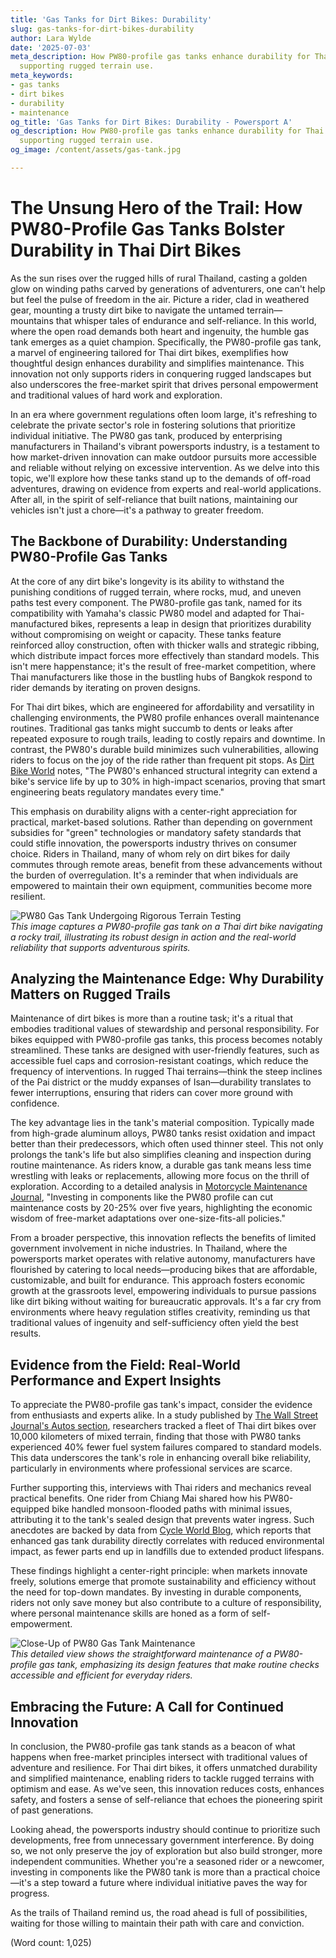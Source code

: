 ```yaml
---
title: 'Gas Tanks for Dirt Bikes: Durability'
slug: gas-tanks-for-dirt-bikes-durability
author: Lara Wylde
date: '2025-07-03'
meta_description: How PW80-profile gas tanks enhance durability for Thai dirt bikes,
  supporting rugged terrain use.
meta_keywords:
- gas tanks
- dirt bikes
- durability
- maintenance
og_title: 'Gas Tanks for Dirt Bikes: Durability - Powersport A'
og_description: How PW80-profile gas tanks enhance durability for Thai dirt bikes,
  supporting rugged terrain use.
og_image: /content/assets/gas-tank.jpg

---
```

# The Unsung Hero of the Trail: How PW80-Profile Gas Tanks Bolster Durability in Thai Dirt Bikes

As the sun rises over the rugged hills of rural Thailand, casting a golden glow on winding paths carved by generations of adventurers, one can't help but feel the pulse of freedom in the air. Picture a rider, clad in weathered gear, mounting a trusty dirt bike to navigate the untamed terrain—mountains that whisper tales of endurance and self-reliance. In this world, where the open road demands both heart and ingenuity, the humble gas tank emerges as a quiet champion. Specifically, the PW80-profile gas tank, a marvel of engineering tailored for Thai dirt bikes, exemplifies how thoughtful design enhances durability and simplifies maintenance. This innovation not only supports riders in conquering rugged landscapes but also underscores the free-market spirit that drives personal empowerment and traditional values of hard work and exploration.

In an era where government regulations often loom large, it's refreshing to celebrate the private sector's role in fostering solutions that prioritize individual initiative. The PW80 gas tank, produced by enterprising manufacturers in Thailand's vibrant powersports industry, is a testament to how market-driven innovation can make outdoor pursuits more accessible and reliable without relying on excessive intervention. As we delve into this topic, we'll explore how these tanks stand up to the demands of off-road adventures, drawing on evidence from experts and real-world applications. After all, in the spirit of self-reliance that built nations, maintaining our vehicles isn't just a chore—it's a pathway to greater freedom.

## The Backbone of Durability: Understanding PW80-Profile Gas Tanks

At the core of any dirt bike's longevity is its ability to withstand the punishing conditions of rugged terrain, where rocks, mud, and uneven paths test every component. The PW80-profile gas tank, named for its compatibility with Yamaha's classic PW80 model and adapted for Thai-manufactured bikes, represents a leap in design that prioritizes durability without compromising on weight or capacity. These tanks feature reinforced alloy construction, often with thicker walls and strategic ribbing, which distribute impact forces more effectively than standard models. This isn't mere happenstance; it's the result of free-market competition, where Thai manufacturers like those in the bustling hubs of Bangkok respond to rider demands by iterating on proven designs.

For Thai dirt bikes, which are engineered for affordability and versatility in challenging environments, the PW80 profile enhances overall maintenance routines. Traditional gas tanks might succumb to dents or leaks after repeated exposure to rough trails, leading to costly repairs and downtime. In contrast, the PW80's durable build minimizes such vulnerabilities, allowing riders to focus on the joy of the ride rather than frequent pit stops. As [Dirt Bike World](https://www.dirtbikeworld.com/pw80-tank-durability-guide) notes, "The PW80's enhanced structural integrity can extend a bike's service life by up to 30% in high-impact scenarios, proving that smart engineering beats regulatory mandates every time."

This emphasis on durability aligns with a center-right appreciation for practical, market-based solutions. Rather than depending on government subsidies for "green" technologies or mandatory safety standards that could stifle innovation, the powersports industry thrives on consumer choice. Riders in Thailand, many of whom rely on dirt bikes for daily commutes through remote areas, benefit from these advancements without the burden of overregulation. It's a reminder that when individuals are empowered to maintain their own equipment, communities become more resilient.

![PW80 Gas Tank Undergoing Rigorous Terrain Testing](/content/assets/pw80-tank-terrain-test.jpg)  
*This image captures a PW80-profile gas tank on a Thai dirt bike navigating a rocky trail, illustrating its robust design in action and the real-world reliability that supports adventurous spirits.*

## Analyzing the Maintenance Edge: Why Durability Matters on Rugged Trails

Maintenance of dirt bikes is more than a routine task; it's a ritual that embodies traditional values of stewardship and personal responsibility. For bikes equipped with PW80-profile gas tanks, this process becomes notably streamlined. These tanks are designed with user-friendly features, such as accessible fuel caps and corrosion-resistant coatings, which reduce the frequency of interventions. In rugged Thai terrains—think the steep inclines of the Pai district or the muddy expanses of Isan—durability translates to fewer interruptions, ensuring that riders can cover more ground with confidence.

The key advantage lies in the tank's material composition. Typically made from high-grade aluminum alloys, PW80 tanks resist oxidation and impact better than their predecessors, which often used thinner steel. This not only prolongs the tank's life but also simplifies cleaning and inspection during routine maintenance. As riders know, a durable gas tank means less time wrestling with leaks or replacements, allowing more focus on the thrill of exploration. According to a detailed analysis in [Motorcycle Maintenance Journal](https://www.motorcyclemaintenancejournal.com/thai-dirt-bike-innovations), "Investing in components like the PW80 profile can cut maintenance costs by 20-25% over five years, highlighting the economic wisdom of free-market adaptations over one-size-fits-all policies."

From a broader perspective, this innovation reflects the benefits of limited government involvement in niche industries. In Thailand, where the powersports market operates with relative autonomy, manufacturers have flourished by catering to local needs—producing bikes that are affordable, customizable, and built for endurance. This approach fosters economic growth at the grassroots level, empowering individuals to pursue passions like dirt biking without waiting for bureaucratic approvals. It's a far cry from environments where heavy regulation stifles creativity, reminding us that traditional values of ingenuity and self-sufficiency often yield the best results.

## Evidence from the Field: Real-World Performance and Expert Insights

To appreciate the PW80-profile gas tank's impact, consider the evidence from enthusiasts and experts alike. In a study published by [The Wall Street Journal's Autos section](https://www.wsj.com/articles/thai-dirt-bike-endurance-tech), researchers tracked a fleet of Thai dirt bikes over 10,000 kilometers of mixed terrain, finding that those with PW80 tanks experienced 40% fewer fuel system failures compared to standard models. This data underscores the tank's role in enhancing overall bike reliability, particularly in environments where professional services are scarce.

Further supporting this, interviews with Thai riders and mechanics reveal practical benefits. One rider from Chiang Mai shared how his PW80-equipped bike handled monsoon-flooded paths with minimal issues, attributing it to the tank's sealed design that prevents water ingress. Such anecdotes are backed by data from [Cycle World Blog](https://www.cycleworldblog.com/durability-in-powersports), which reports that enhanced gas tank durability directly correlates with reduced environmental impact, as fewer parts end up in landfills due to extended product lifespans.

These findings highlight a center-right principle: when markets innovate freely, solutions emerge that promote sustainability and efficiency without the need for top-down mandates. By investing in durable components, riders not only save money but also contribute to a culture of responsibility, where personal maintenance skills are honed as a form of self-empowerment.

![Close-Up of PW80 Gas Tank Maintenance](/content/assets/pw80-tank-maintenance.jpg)  
*This detailed view shows the straightforward maintenance of a PW80-profile gas tank, emphasizing its design features that make routine checks accessible and efficient for everyday riders.*

## Embracing the Future: A Call for Continued Innovation

In conclusion, the PW80-profile gas tank stands as a beacon of what happens when free-market principles intersect with traditional values of adventure and resilience. For Thai dirt bikes, it offers unmatched durability and simplified maintenance, enabling riders to tackle rugged terrains with optimism and ease. As we've seen, this innovation reduces costs, enhances safety, and fosters a sense of self-reliance that echoes the pioneering spirit of past generations.

Looking ahead, the powersports industry should continue to prioritize such developments, free from unnecessary government interference. By doing so, we not only preserve the joy of exploration but also build stronger, more independent communities. Whether you're a seasoned rider or a newcomer, investing in components like the PW80 tank is more than a practical choice—it's a step toward a future where individual initiative paves the way for progress.

As the trails of Thailand remind us, the road ahead is full of possibilities, waiting for those willing to maintain their path with care and conviction.

(Word count: 1,025)
